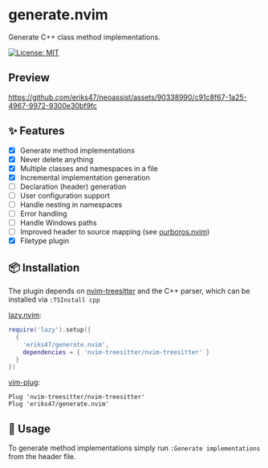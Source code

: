 # generate.nvim

Generate C++ class method implementations.

[![License: MIT](https://img.shields.io/badge/License-MIT-yellow.svg)](https://opensource.org/licenses/MIT)

## Preview

https://github.com/eriks47/neoassist/assets/90338990/c91c8f67-1a25-4967-9972-9300e30bf9fc

## :sparkles: Features

- [x] Generate method implementations
- [x] Never delete anything
- [x] Multiple classes and namespaces in a file
- [x] Incremental implementation generation
- [ ] Declaration (header) generation
- [ ] User configuration support
- [ ] Handle nesting in namespaces
- [ ] Error handling
- [ ] Handle Windows paths
- [ ] Improved header to source mapping (see [ourboros.nvim](https://github.com/jakemason/ouroboros.nvim))
- [x] Filetype plugin

## :package: Installation

The plugin depends on [nvim-treesitter](https://github.com/nvim-treesitter/nvim-treesitter)
and the C++ parser, which can be installed via `:TSInstall cpp`

[lazy.nvim](https://github.com/folke/lazy.nvim):

```lua
require('lazy').setup({
  {
    'eriks47/generate.nvim',
    dependencies = { 'nvim-treesitter/nvim-treesitter' }
  }
})
```

[vim-plug](https://github.com/junegunn/vim-plug):
```vim
Plug 'nvim-treesitter/nvim-treesitter'
Plug 'eriks47/generate.nvim'
```

## :rocket: Usage

To generate method implementations simply run `:Generate implementations`
from the header file.
